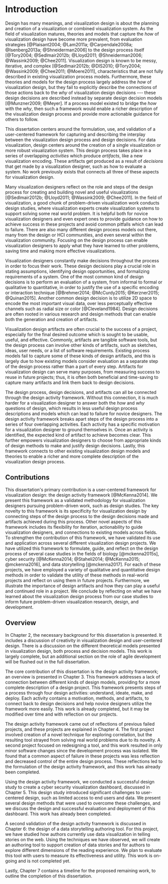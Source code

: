 
# Introduction

<!--
**_TODO_**:

  - check other dissertation
  - references to chapters
  - switch compilation entirely to pandoc?

-->

Design has many meanings,
and visualization design is about the planning and creation of a visualization or combined visualization system.
As the field of visualization matures, theories and models
that capture the *how* of visualization design have
become more prevalent, from evaluation
strategies [@Plaisant2004; @Lam2011a; @Carpendale2008a; @Isenberg2013a; @Shneiderman2006]
to the design process
itself [@Tory2004; @Sedlmair2012b; @Lloyd2011; @Shneiderman2006; @Wassink2009; @Chee2011].
Visualization design is known to be messy,
iterative, and complex [@Sedlmair2012b; @DIS2010; @Tory2004; @Wassink2009; @Chee2011; @Moere2011], characteristics that are not fully
described in existing visualization process models.
Furthermore, these theories and models for the design process largely
address the *how* of visualization design, but they fail
to explicitly describe the connections of those actions
back to the *why* of visualization design decisions
--- these design decisions are described instead by separate
design decision models [@Munzner2009; @Meyer].
If a process model existed to bridge the *how* with the *why*,
then such a framework would enable a richer description of the visualization design process
and provide more actionable guidance for others to follow.


This dissertation centers around the formulation, use, and validation of a user-centered framework
for capturing and describing the interplay between the visualization design process and design decisions.
For data visualization, design centers around the creation of a single visualization or more robust visualization system.
This design process takes place in a series of overlapping *activities* which produce *artifacts*, like a new visualization encoding.
These artifacts get produced as a result of *decisions* that get made by a visualization designer, such as how to evaluate a system.
No work previously exists that connects all three of these aspects for visualization design.


Many visualization designers reflect on the role and steps of the design process for creating and building novel and useful visualizations [@Sedlmair2012b; @Lloyd2011; @Wassink2009; @Chee2011].
In the field of visualization, a good chunk of problem-driven visualization work conducts design studies,
where visualization experts create visualization systems to support solving some real world problem.
It is helpful both for novice visualization designers and even expert ones to provide guidance on how to achieve success in these projects and avoid common pitfalls which can lead to failure.
There are also many different design process models out there, many from the design or HCI communities, and even several within the visualization community.
Focusing on the design process can enable visualization designers to apply what they have learned to other problems, saving time and making more effective visualizations.


Visualization designers constantly make decisions throughout the process in order to focus their work.
These design decisions play a crucial role in stating assumptions, identifying design opportunities, and formalizing requirements of a system.
One of the most common kind of design decisions is to perform an evaluation of a system, from informal to formal or qualitative to quantitative, in order to justify the use of a specific encoding or interaction technique [@Brehmer2014; @McCurdy2015; @Kerzner2015; @Quinan2015].
Another common design decision is to utilize 2D space to encode the most important visual data, over less perceptually effective channels such as radial size or color [@Cleveland1984].
Design decisions are often rooted in various research and design methods that can enable both the generation and creation of artifacts.


Visualization design artifacts are often crucial to the success of a project, especially for the final desired outcome which is sought to be usable, useful, and effective.
Commonly, artifacts are tangible software tools,
but the design process can involve other kinds of artifacts,
such as sketches, ideas, user needs, or a list of software requirements.
Existing process models fail to capture some of these kinds of design artifacts,
and this is largely due to how existing models consider evaluation as a separate step of the design process rather than a part of every step.
Artifacts for visualization design can serve many purposes, from measuring success to reuse in future projects;
thus, it is often both beneficial and time-saving to capture many artifacts and link them back to design decisions.


The design process, design decisions, and artifacts can all be connected through the design activity framework.
Without this connection, it is much harder for a visualization designer to answer both the *how* and *why* questions of design,
which results in less useful design process descriptions and models which can lead to failure for novice designers.
The design activity framework breaks apart steps of the design process into a series of four overlapping activities.
Each activity has a specific motivation for a visualization designer to ground themselves in.
Once an activity is identified, the expected kind of artifact to achieve becomes clear.
This further empowers visualization designers to choose from appropriate kinds of design methods to make and justify design decisions.
Lastly, this framework connects to other existing visualization design models and theories to enable a richer and more complete description of the visualization design process.






## Contributions

This dissertation's primary contribution is a user-centered framework for visualization design: the design activity framework [@McKenna2014].
We present this framework as a validated methodology for visualization designers pursuing problem-driven work, such as design studies.
The key novelty to this framework is its specificity for visualization design by connecting steps of the design process to the design decisions made and artifacts achieved during this process.
Other novel aspects of this framework includes its flexibility for iteration, actionability to guide visualization designers, and connections to existing models across fields.
To strengthen the contribution of this framework, we have validated its use and application across several different visualization design projects.
We have utilized this framework to formulate, guide, and reflect on the design process of several case studies in the fields of
biology [@mckenna2015s], cyber security [@McKenna2014; @Staheli2014; @McKenna2015; @mckenna2016], and data storytelling [@mckenna2017].
For each of these projects, we have employed a variety of qualitative and quantitative design methods in order to validate the utility of these methods in real-world projects and reflect on using them in future projects.
Furthermore, we illustrate the importance of design artifacts and how they can play a useful and continued role in a project.
We conclude by reflecting on what we have learned about the visualization design process from our case studies to inform future problem-driven visualization research, design, and development.





## Overview

In Chapter 2, the necessary background for this dissertation is presented.
It includes a discussion of creativity in visualization design and user-centered design.
There is a discussion on the different theoretical models presented in visualization design, both process and decision models.
This work is largely complete, but an additional section on the role of agile development will be flushed out in the full dissertation.


The core contribution of this dissertation is the design activity framework; an overview is presented in Chapter 3.
This framework addresses a lack of connection between different kinds of design models, providing for a more complete description of a design project.
This framework presents steps of a process through four design activities: understand, ideate, make, and deploy.
Each activity contains a motivation, methods, and artifacts, to connect back to design decisions and help novice designers utilize the framework more easily.
This work is already completed, but it may be modified over time and with reflection on our projects.


The design activity framework came out of reflections of previous failed projects, and these projects are explained in Chapter 4.
The first project involved creation of a novel technique for exploring correlation,
but the resulting tool strayed from solving real world problems due to its novelty.
A second project focused on redesigning a tool,
and this work resulted in only minor software changes since the development process was isolated.
We found that a common aspect of failure in these projects was less reflection and decreased control of the entire design process.
These reflections led to the formulation of the design activity framework,
and this work has already been completed.


Using the design activity framework, we conducted a successful design study to create a cyber security visualization dashboard, discussed in Chapter 5.
This design study introduced significant challenges to user-centered design, such as limited access to end users and data.
We present several design methods that were used to overcome these challenges,
and we discuss the design and successful evaluation and deployment of this dashboard.
This work has already been completed.


A second validation of the design activity framework is discussed in Chapter 6: the design of a data storytelling authoring tool.
For this project, we have studied how authors currently use data visualization in telling stories on the web.
Using the techniques we have observed, we will create an authoring tool to support creation of data stories and for authors to explore different dimensions of the reading experience.
We plan to evaluate this tool with users to measure its effectiveness and utility.
This work is on-going and is not completed yet.


Lastly, Chapter 7 contains a timeline for the proposed remaining work, to outline the completion of this dissertation.

